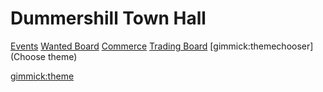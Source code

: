 Dummershill Town Hall
=====================

[Events](events.md)
[Wanted Board](wanted.md)
[Commerce](commerce.md)
[Trading Board](trading.md)
[gimmick:themechooser](Choose theme)

[gimmick:theme](slate)